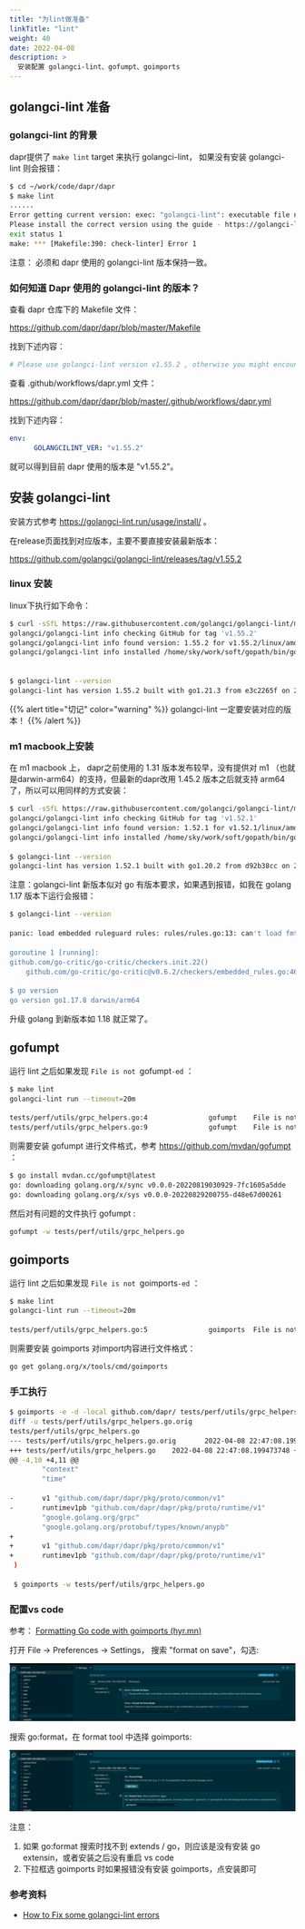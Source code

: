 ```yaml
---
title: "为lint做准备"
linkTitle: "lint"
weight: 40
date: 2022-04-08
description: >
  安装配置 golangci-lint、gofumpt、goimports
---
```


## golangci-lint 准备

### golangci-lint 的背景

dapr提供了 `make lint`  target 来执行  golangci-lint， 如果没有安装 golangci-lint 则会报错：

```bash
$ cd ~/work/code/dapr/dapr
$ make lint       
......
Error getting current version: exec: "golangci-lint": executable file not found in $PATH
Please install the correct version using the guide - https://golangci-lint.run/usage/install/
exit status 1
make: *** [Makefile:390: check-linter] Error 1
```

注意： 必须和 dapr 使用的 golangci-lint 版本保持一致。

### 如何知道 Dapr 使用的 golangci-lint 的版本？

查看 dapr 仓库下的 Makefile 文件： 

https://github.com/dapr/dapr/blob/master/Makefile

找到下述内容：

```bash
# Please use golangci-lint version v1.55.2 , otherwise you might encounter errors.
```

查看 .github/workflows/dapr.yml 文件：

https://github.com/dapr/dapr/blob/master/.github/workflows/dapr.yml

找到下述内容：

```yaml
env:
      GOLANGCILINT_VER: "v1.55.2"
```

就可以得到目前 dapr 使用的版本是 "v1.55.2"。

## 安装 golangci-lint

安装方式参考 https://golangci-lint.run/usage/install/ 。

在release页面找到对应版本，主要不要直接安装最新版本：

https://github.com/golangci/golangci-lint/releases/tag/v1.55.2

### linux 安装

linux下执行如下命令：

```bash
$ curl -sSfL https://raw.githubusercontent.com/golangci/golangci-lint/master/install.sh | sh -s -- -b $(go env GOPATH)/bin v1.55.2 # 特别注意这里一定要指定正确的版本
golangci/golangci-lint info checking GitHub for tag 'v1.55.2'
golangci/golangci-lint info found version: 1.55.2 for v1.55.2/linux/amd64
golangci/golangci-lint info installed /home/sky/work/soft/gopath/bin/golangci-lint


$ golangci-lint --version
golangci-lint has version 1.55.2 built with go1.21.3 from e3c2265f on 2023-11-03T12:59:25Z
```

{{% alert title="切记" color="warning" %}}
golangci-lint 一定要安装对应的版本！
{{% /alert %}}

### m1 macbook上安装

在 m1 macbook 上， dapr之前使用的 1.31 版本发布较早，没有提供对 m1 （也就是darwin-arm64）的支持，但最新的dapr改用 1.45.2 版本之后就支持 arm64 了，所以可以用同样的方式安装：

```bash
$ curl -sSfL https://raw.githubusercontent.com/golangci/golangci-lint/master/install.sh | sh -s -- -b $(go env GOPATH)/bin v1.52.1
golangci/golangci-lint info checking GitHub for tag 'v1.52.1'
golangci/golangci-lint info found version: 1.52.1 for v1.52.1/linux/amd64
golangci/golangci-lint info installed /home/sky/work/soft/gopath/bin/golangci-lint
 
$ golangci-lint --version
golangci-lint has version 1.52.1 built with go1.20.2 from d92b38cc on 2023-03-21T19:48:38Z
```

注意：golangci-lint  新版本似对 go 有版本要求，如果遇到报错，如我在 golang 1.17 版本下运行会报错：

```bash
$ golangci-lint --version

panic: load embedded ruleguard rules: rules/rules.go:13: can't load fmt

goroutine 1 [running]:
github.com/go-critic/go-critic/checkers.init.22()
	github.com/go-critic/go-critic@v0.6.2/checkers/embedded_rules.go:46 +0x494

$ go version  
go version go1.17.8 darwin/arm64
```

升级 golang 到新版本如 1.18  就正常了。

## gofumpt

运行 lint 之后如果发现 `File is not `gofumpt`-ed` ：

```bash
$ make lint
golangci-lint run --timeout=20m

tests/perf/utils/grpc_helpers.go:4               gofumpt    File is not `gofumpt`-ed
tests/perf/utils/grpc_helpers.go:9               gofumpt    File is not `gofumpt`-ed
```

则需要安装 gofumpt 进行文件格式，参考 https://github.com/mvdan/gofumpt ：

```bash
$ go install mvdan.cc/gofumpt@latest
go: downloading golang.org/x/sync v0.0.0-20220819030929-7fc1605a5dde
go: downloading golang.org/x/sys v0.0.0-20220829200755-d48e67d00261
```

然后对有问题的文件执行 gofumpt :

```bash
gofumpt -w tests/perf/utils/grpc_helpers.go 
```


## goimports

运行 lint 之后如果发现 `File is not `goimports`-ed` ：

```bash
$ make lint
golangci-lint run --timeout=20m

tests/perf/utils/grpc_helpers.go:5               goimports  File is not `goimports`-ed with -local github.com/dapr/
```

则需要安装 goimports 对import内容进行文件格式：

```bash
go get golang.org/x/tools/cmd/goimports
```

### 手工执行

```bash
$ goimports -e -d -local github.com/dapr/ tests/perf/utils/grpc_helpers.go
diff -u tests/perf/utils/grpc_helpers.go.orig 
tests/perf/utils/grpc_helpers.go
--- tests/perf/utils/grpc_helpers.go.orig       2022-04-08 22:47:08.199473748 +0800
+++ tests/perf/utils/grpc_helpers.go    2022-04-08 22:47:08.199473748 +0800
@@ -4,10 +4,11 @@
        "context"
        "time"
 
-       v1 "github.com/dapr/dapr/pkg/proto/common/v1"
-       runtimev1pb "github.com/dapr/dapr/pkg/proto/runtime/v1"
        "google.golang.org/grpc"
        "google.golang.org/protobuf/types/known/anypb"
+
+       v1 "github.com/dapr/dapr/pkg/proto/common/v1"
+       runtimev1pb "github.com/dapr/dapr/pkg/proto/runtime/v1"
 )
 
 $ goimports -w tests/perf/utils/grpc_helpers.go
```

### 配置vs code

参考： [Formatting Go code with goimports (hyr.mn)](https://hyr.mn/gofmt/)

打开 File -> Preferences -> Settings， 搜索 "format on save"，勾选:

![vscode-format-on-save](images/vscode-format-on-save.png)

搜索 go:format，在 format tool 中选择 goimports: 

![vscode-goimports](images/vscode-goimports.png)

注意：

1. 如果 go:format 搜索时找不到 extends / go，则应该是没有安装 go extensin，或者安装之后没有重启 vs code
2. 下拉框选 goimports 时如果报错没有安装 goimports，点安装即可

### 参考资料

- [How to Fix some golangci-lint errors](http://giaogiaocat.github.io/go/how-to-fix-file-is-not-gofumpt-ed-gofumpt-error/)

